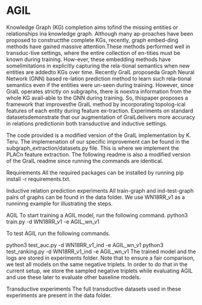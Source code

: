 # AGIL

Knowledge Graph (KG) completion aims tofind the missing entities or relationships ina knowledge graph. Although many ap-proaches have been proposed to constructthe complete KGs, recently, graph embed-ding methods have gained massive attention.These methods performed well in transduc-tive settings, where the entire collection of en-tities must be known during training. How-ever, these embedding methods have somelimitations in explicitly capturing the rela-tional semantics when new entities are addedto KGs over time. Recently GraIL proposeda Graph Neural Network (GNN) based re-lation prediction method to learn such rela-tional semantics even if the entities were un-seen during training. However, since GraIL operates strictly on subgraphs, there is noextra information from the whole KG avail-able to the GNN during training. So, thispaper proposes a framework that improvesthe GraIL method by incorporating topolog-ical features of each entity during feature ex-traction. Experiments on standard datasetsdemonstrate that our augmentation of GraILdelivers more accuracy in relations predictionin both transductive and inductive settings.

The code provided is a modified version of the GraIL implementation by K. Teru. The implemenation of our specific improvement can be found in the subgraph_extraction/datasets.py file. This is where we implement the PLACn feature extraction. The following readme is also a modified version of the GraIL readme since running the commands are identical.

Requirements
All the required packages can be installed by running pip install -r requirements.txt.

Inductive relation prediction experiments
All train-graph and ind-test-graph pairs of graphs can be found in the data folder. We use WN18RR_v1 as a runninng example for illustrating the steps.

AGIL
To start training a AGIL model, run the following command. python3 train.py -d WN18RR_v1 -e AGIL_wn_v1

To test AGIL run the following commands.

python3 test_auc.py -d WN18RR_v1_ind -e AGIL_wn_v1
python3 test_ranking.py -d WN18RR_v1_ind -e AGIL_wn_v1
The trained model and the logs are stored in experiments folder. Note that to ensure a fair comparison, we test all models on the same negative triplets. In order to do that in the current setup, we store the sampled negative triplets while evaluating AGIL and use these later to evaluate other baseline models.

Transductive experiments
The full transductive datasets used in these experiments are present in the data folder.
